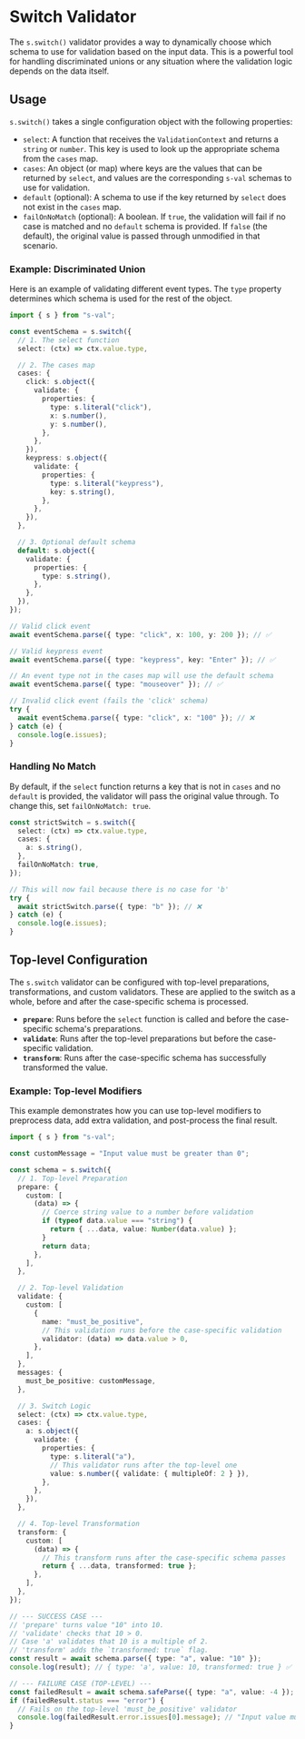 # Switch Validator

The `s.switch()` validator provides a way to dynamically choose which schema to use for validation based on the input data. This is a powerful tool for handling discriminated unions or any situation where the validation logic depends on the data itself.

## Usage

`s.switch()` takes a single configuration object with the following properties:

- `select`: A function that receives the `ValidationContext` and returns a `string` or `number`. This key is used to look up the appropriate schema from the `cases` map.
- `cases`: An object (or map) where keys are the values that can be returned by `select`, and values are the corresponding `s-val` schemas to use for validation.
- `default` (optional): A schema to use if the key returned by `select` does not exist in the `cases` map.
- `failOnNoMatch` (optional): A boolean. If `true`, the validation will fail if no case is matched and no `default` schema is provided. If `false` (the default), the original value is passed through unmodified in that scenario.

### Example: Discriminated Union

Here is an example of validating different event types. The `type` property determines which schema is used for the rest of the object.

```typescript
import { s } from "s-val";

const eventSchema = s.switch({
  // 1. The select function
  select: (ctx) => ctx.value.type,

  // 2. The cases map
  cases: {
    click: s.object({
      validate: {
        properties: {
          type: s.literal("click"),
          x: s.number(),
          y: s.number(),
        },
      },
    }),
    keypress: s.object({
      validate: {
        properties: {
          type: s.literal("keypress"),
          key: s.string(),
        },
      },
    }),
  },

  // 3. Optional default schema
  default: s.object({
    validate: {
      properties: {
        type: s.string(),
      },
    },
  }),
});

// Valid click event
await eventSchema.parse({ type: "click", x: 100, y: 200 }); // ✅

// Valid keypress event
await eventSchema.parse({ type: "keypress", key: "Enter" }); // ✅

// An event type not in the cases map will use the default schema
await eventSchema.parse({ type: "mouseover" }); // ✅

// Invalid click event (fails the 'click' schema)
try {
  await eventSchema.parse({ type: "click", x: "100" }); // ❌
} catch (e) {
  console.log(e.issues);
}
```

### Handling No Match

By default, if the `select` function returns a key that is not in `cases` and no `default` is provided, the validator will pass the original value through. To change this, set `failOnNoMatch: true`.

```typescript
const strictSwitch = s.switch({
  select: (ctx) => ctx.value.type,
  cases: {
    a: s.string(),
  },
  failOnNoMatch: true,
});

// This will now fail because there is no case for 'b'
try {
  await strictSwitch.parse({ type: "b" }); // ❌
} catch (e) {
  console.log(e.issues);
}
```

## Top-level Configuration

The `s.switch` validator can be configured with top-level preparations, transformations, and custom validators. These are applied to the switch as a whole, before and after the case-specific schema is processed.

- **`prepare`**: Runs before the `select` function is called and before the case-specific schema's preparations.
- **`validate`**: Runs after the top-level preparations but before the case-specific validation.
- **`transform`**: Runs after the case-specific schema has successfully transformed the value.

### Example: Top-level Modifiers

This example demonstrates how you can use top-level modifiers to preprocess data, add extra validation, and post-process the final result.

```typescript
import { s } from "s-val";

const customMessage = "Input value must be greater than 0";

const schema = s.switch({
  // 1. Top-level Preparation
  prepare: {
    custom: [
      (data) => {
        // Coerce string value to a number before validation
        if (typeof data.value === "string") {
          return { ...data, value: Number(data.value) };
        }
        return data;
      },
    ],
  },

  // 2. Top-level Validation
  validate: {
    custom: [
      {
        name: "must_be_positive",
        // This validation runs before the case-specific validation
        validator: (data) => data.value > 0,
      },
    ],
  },
  messages: {
    must_be_positive: customMessage,
  },

  // 3. Switch Logic
  select: (ctx) => ctx.value.type,
  cases: {
    a: s.object({
      validate: {
        properties: {
          type: s.literal("a"),
          // This validator runs after the top-level one
          value: s.number({ validate: { multipleOf: 2 } }),
        },
      },
    }),
  },

  // 4. Top-level Transformation
  transform: {
    custom: [
      (data) => {
        // This transform runs after the case-specific schema passes
        return { ...data, transformed: true };
      },
    ],
  },
});

// --- SUCCESS CASE ---
// 'prepare' turns value "10" into 10.
// 'validate' checks that 10 > 0.
// Case 'a' validates that 10 is a multiple of 2.
// 'transform' adds the `transformed: true` flag.
const result = await schema.parse({ type: "a", value: "10" });
console.log(result); // { type: 'a', value: 10, transformed: true } ✅

// --- FAILURE CASE (TOP-LEVEL) ---
const failedResult = await schema.safeParse({ type: "a", value: -4 }); // ❌
if (failedResult.status === "error") {
  // Fails on the top-level 'must_be_positive' validator
  console.log(failedResult.error.issues[0].message); // "Input value must be greater than 0"
}
```

